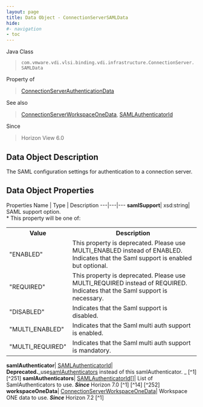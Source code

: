 ```yaml
---
layout: page
title: Data Object - ConnectionServerSAMLData
hide:
#- navigation
- toc
---
```






Java Class
> `com.vmware.vdi.vlsi.binding.vdi.infrastructure.ConnectionServer.SAMLData`

Property of
> [ConnectionServerAuthenticationData](vdi.infrastructure.ConnectionServer.AuthenticationData.md#field_detail)

See also
> [ConnectionServerWorkspaceOneData](vdi.infrastructure.ConnectionServer.WorkspaceOneData.md), [SAMLAuthenticatorId](vdi.entity.SAMLAuthenticatorId.md)

Since
> Horizon View 6.0


## Data Object Description

The SAML configuration settings for authentication to a connection server.

## Data Object Properties
Properties
Name |  Type |  Description
---|---|---
**samlSupport**|  xsd:string|  SAML support option.<br>* This property will be one of:<br><table><tr><th>Value</th><th>Description</th></tr><tr><td>"ENABLED"</td><td>This property is deprecated. Please use MULTI_ENABLED instead of ENABLED. Indicates that the Saml support is enabled but optional.</td></tr><tr><td>"REQUIRED"</td><td>This property is deprecated. Please use MULTI_REQUIRED instead of REQUIRED. Indicates that the Saml support is necessary.</td></tr><tr><td>"DISABLED"</td><td>Indicates that the Saml support is disabled.</td></tr><tr><td>"MULTI_ENABLED"</td><td>Indicates that the Saml multi auth support is enabled.</td></tr><tr><td>"MULTI_REQUIRED"</td><td>Indicates that the Saml multi auth support is mandatory.</td></tr></table>
**samlAuthenticator**| [SAMLAuthenticatorId](vdi.entity.SAMLAuthenticatorId.md)| **Deprecated.**_use[samlAuthenticators](vdi.infrastructure.ConnectionServer.SAMLData.md#samlAuthenticators) instead of this samlAuthenticator. _ [^1] [^251]
**samlAuthenticators**| [SAMLAuthenticatorId[]](vdi.entity.SAMLAuthenticatorId.md)|  List of SamlAuthenticators to use.  **_Since_** Horizon 7.0 [^1] [^14] [^252]
**workspaceOneData**| [ConnectionServerWorkspaceOneData](vdi.infrastructure.ConnectionServer.WorkspaceOneData.md)|  Workspace ONE data to use.  **_Since_** Horizon 7.2 [^1]


 
